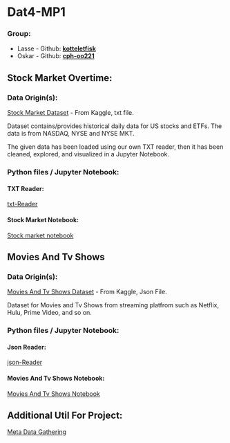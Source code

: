 # Dat4-MP1

### Group:

- Lasse - Github: **[kotteletfisk](https://github.com/kotteletfisk)**
- Oskar - Github: **[cph-oo221](https://github.com/cph-oo221)**

[]()

## Stock Market Overtime:

### Data Origin(s):

[Stock Market Dataset](https://www.kaggle.com/datasets/borismarjanovic/price-volume-data-for-all-us-stocks-etfs?resource=download) - From Kaggle, txt file.

Dataset contains/provides historical daily data for US stocks and ETFs. The data is from NASDAQ, NYSE and NYSE MKT.

The given data has been loaded using our own TXT reader, then it has been cleaned, explored, and visualized in a Jupyter Notebook.

### Python files / Jupyter Notebook:

#### TXT Reader:

[txt-Reader](./txtreader.py)

#### Stock Market Notebook:

[Stock market notebook](./stocks.ipynb)

## Movies And Tv Shows

### Data Origin(s):

[Movies And Tv Shows Dataset](https://www.kaggle.com/datasets/crawlfeeds/movies-and-tv-shows-dataset) - From Kaggle, Json File.

Dataset for Movies and Tv Shows from streaming platfrom such as Netflix, Hulu, Prime Video, and so on.

### Python files / Jupyter Notebook:

#### Json Reader:

[json-Reader](./jsonreader.py)

#### Movies And Tv Shows Notebook:

[Movies And Tv Shows Notebook](./movies.ipynb)

## Additional Util For Project:

[Meta Data Gathering](./meta.py)
